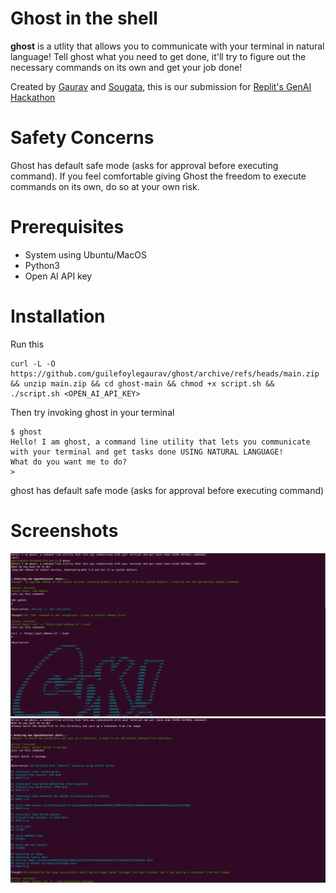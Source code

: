 # Ghost in the shell

**ghost** is a utlity that allows you to communicate with your terminal in natural language! Tell ghost what you need to get done, it'll try to figure out the necessary commands on its own and get your job done! 

Created by [Gaurav](https://www.github.com/guilefoylegaurav) and [Sougata](https://github.com/sougata-fincent), this is our submission for [Replit's GenAI Hackathon](https://peerlist.io/hackathon)

# Safety Concerns

Ghost has default safe mode (asks for approval before executing command). If you feel comfortable giving Ghost the freedom to execute commands on its own, do so at your own risk.

# Prerequisites

 - System using Ubuntu/MacOS
 - Python3
 - Open AI API key
 
 # Installation
 
 Run this


    curl -L -O https://github.com/guilefoylegaurav/ghost/archive/refs/heads/main.zip && unzip main.zip && cd ghost-main && chmod +x script.sh && ./script.sh <OPEN_AI_API_KEY>

Then try invoking ghost in your terminal 

    $ ghost 
    Hello! I am ghost, a command line utility that lets you communicate with your terminal and get tasks done USING NATURAL LANGUAGE!
    What do you want me to do?
    >

ghost has default safe mode (asks for approval before executing command) 

 # Screenshots

![Downloading sdkman, then gradle 5.8 and setting it to system default using Ghost](temp.png)
![Building dockerfile and spinning up a container from the image](ss2.png)


 
